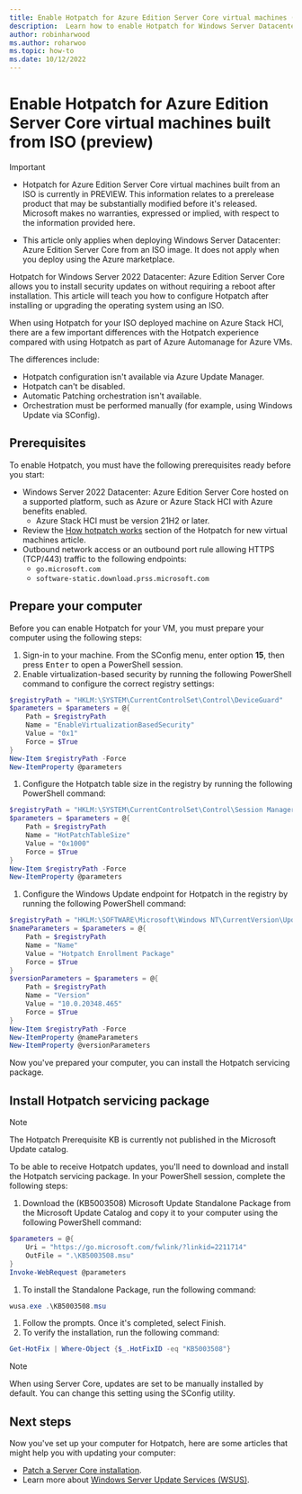 ```yaml
---
title: Enable Hotpatch for Azure Edition Server Core virtual machines (preview)
description:  Learn how to enable Hotpatch for Windows Server Datacenter&#58; Azure Edition when built using  ISO installation media.
author: robinharwood
ms.author: roharwoo
ms.topic: how-to
ms.date: 10/12/2022
---
```


# Enable Hotpatch for Azure Edition Server Core virtual machines built from ISO (preview)

> [!IMPORTANT]
>
> - Hotpatch for Azure Edition Server Core virtual machines built from an ISO is currently in
> PREVIEW. This information relates to a prerelease product that may be substantially modified
> before it's released. Microsoft makes no warranties, expressed or implied, with respect to the
> information provided here.
>
> - This article only applies when deploying Windows Server Datacenter: Azure Edition Server Core
> from an ISO image. It does not apply when you deploy using the Azure marketplace.

Hotpatch for Windows Server 2022 Datacenter: Azure Edition Server Core allows you to install
security updates on without requiring a reboot after installation. This article will teach you how
to configure Hotpatch after installing or upgrading the operating system using an ISO.

When using Hotpatch for your ISO deployed machine on Azure Stack HCI, there are a few important
differences with the Hotpatch experience compared with using Hotpatch as part of Azure Automanage
for Azure VMs.

 The differences include:

- Hotpatch configuration isn't available via Azure Update Manager.
- Hotpatch can't be disabled.
- Automatic Patching orchestration isn't available.
- Orchestration must be performed manually (for example, using Windows Update via SConfig).

## Prerequisites

To enable Hotpatch, you must have the following prerequisites ready before you start:

- Windows Server 2022 Datacenter: Azure Edition Server Core hosted on a supported platform, such as
  Azure or Azure Stack HCI with Azure benefits enabled.
  - Azure Stack HCI must be version 21H2 or later.
- Review the [How hotpatch works](/azure/automanage/automanage-hotpatch#how-hotpatch-works) section
  of the Hotpatch for new virtual machines article.
- Outbound network access or an outbound port rule allowing HTTPS (TCP/443) traffic to the following
  endpoints:
  - `go.microsoft.com`
  - `software-static.download.prss.microsoft.com`

## Prepare your computer

Before you can enable Hotpatch for your VM, you must prepare your computer using the following
steps:

1. Sign-in to your machine. From the SConfig menu, enter option **15**, then press <kbd>Enter</kbd>
   to open a PowerShell session.
1. Enable virtualization-based security by running the following PowerShell command to configure the
   correct registry settings:

```powershell
$registryPath = "HKLM:\SYSTEM\CurrentControlSet\Control\DeviceGuard"
$parameters = $parameters = @{
    Path = $registryPath
    Name = "EnableVirtualizationBasedSecurity"
    Value = "0x1"
    Force = $True
}
New-Item $registryPath -Force
New-ItemProperty @parameters
```

1. Configure the Hotpatch table size in the registry by running the following PowerShell command:

```powershell
$registryPath = "HKLM:\SYSTEM\CurrentControlSet\Control\Session Manager\Memory Management"
$parameters = $parameters = @{
    Path = $registryPath
    Name = "HotPatchTableSize"
    Value = "0x1000"
    Force = $True
}
New-Item $registryPath -Force
New-ItemProperty @parameters
```

1. Configure the Windows Update endpoint for Hotpatch in the registry by running the following
   PowerShell command:

```powershell
$registryPath = "HKLM:\SOFTWARE\Microsoft\Windows NT\CurrentVersion\Update\TargetingInfo\DynamicInstalled\Hotpatch.amd64"
$nameParameters = $parameters = @{
    Path = $registryPath
    Name = "Name"
    Value = "Hotpatch Enrollment Package"
    Force = $True
}
$versionParameters = $parameters = @{
    Path = $registryPath
    Name = "Version"
    Value = "10.0.20348.465"
    Force = $True
}
New-Item $registryPath -Force
New-ItemProperty @nameParameters
New-ItemProperty @versionParameters
```

Now you've prepared your computer, you can install the Hotpatch servicing package.

## Install Hotpatch servicing package

> [!NOTE]
> The Hotpatch Prerequisite KB is currently not published in the Microsoft Update catalog.

To be able to receive Hotpatch updates, you'll need to download and install the Hotpatch servicing
package. In your PowerShell session, complete the following steps:

1. Download the (KB5003508) Microsoft Update Standalone Package from the Microsoft Update Catalog
   and copy it to your computer using the following PowerShell command:

```powershell
$parameters = @{
    Uri = "https://go.microsoft.com/fwlink/?linkid=2211714"
    OutFile = ".\KB5003508.msu"
}
Invoke-WebRequest @parameters
```

1. To install the Standalone Package, run the following command:

```powershell
wusa.exe .\KB5003508.msu
```

1. Follow the prompts. Once it's completed, select Finish.
1. To verify the installation, run the following command:

```powershell
Get-HotFix | Where-Object {$_.HotFixID -eq "KB5003508"}
```

> [!NOTE]
> When using Server Core, updates are set to be manually installed by default. You can change this
> setting using the SConfig utility.

## Next steps

Now you've set up your computer for Hotpatch, here are some articles that might help you with
updating your computer:

- [Patch a Server Core installation](../administration/server-core/server-core-servicing.md).
- Learn more about
  [Windows Server Update Services (WSUS)](../administration/windows-server-update-services/get-started/windows-server-update-services-wsus.md).
